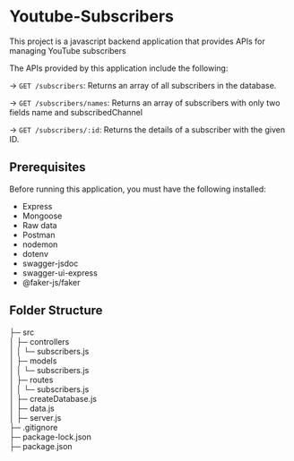 # Youtube-Subscribers

This project is a javascript backend application that provides APIs for managing YouTube subscribers

The APIs provided by this application include the following:

-> `GET /subscribers`: Returns an array of all subscribers in the database.

-> `GET /subscribers/names`: Returns an array of subscribers with only two fields name and subscribedChannel

-> `GET /subscribers/:id`: Returns the details of a subscriber with the given ID.

## Prerequisites

Before running this application, you must have the following installed:

- Express
- Mongoose
- Raw data
- Postman
- nodemon
- dotenv
- swagger-jsdoc
- swagger-ui-express
- @faker-js/faker

## Folder Structure

├─ src  
│ ├─ controllers  
│ │ └─ subscribers.js  
│ ├─ models  
│ │ └─ subscribers.js  
│ ├─ routes  
│ │ └─ subscribers.js  
│ ├─ createDatabase.js  
│ ├─ data.js  
│ ├─ server.js  
├─ .gitignore  
├─ package-lock.json  
├─ package.json              





